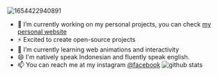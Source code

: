![1654422940891](https://user-images.githubusercontent.com/58392246/173215826-96a09716-af9f-40b0-b288-8f7088f7ca22.jpg)

- 🔭 I’m currently working on my personal projects, you can check <a href="https://mikasaid.github.io/mikasaid">my personal website</a>
- ⚡ Excited to create open-source projects
- 🌱 I’m currently learning web animations and interactivity
- 😄 I'm natively speak Indonesian and fluently speak english.
- 📫 You can reach me at my instagram [@facebook](https://www.facebook.com/mikas190/)
![github stats](https://github-readme-stats.vercel.app/api?username=mikasaid&show_icons=true)
